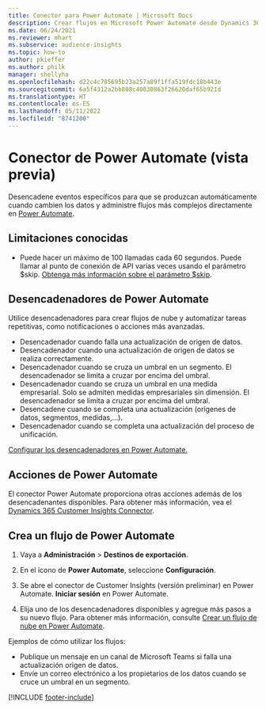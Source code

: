 ```yaml
---
title: Conector para Power Automate | Microsoft Docs
description: Crear flujos en Microsoft Power Automate desde Dynamics 365 Customer Insights.
ms.date: 06/24/2021
ms.reviewer: mhart
ms.subservice: audience-insights
ms.topic: how-to
author: pkieffer
ms.author: philk
manager: shellyha
ms.openlocfilehash: d22c4c785695b23a257a89f1ffa519fdc18b443e
ms.sourcegitcommit: 6a5f4312a2bb808c40830863f26620daf65b921d
ms.translationtype: HT
ms.contentlocale: es-ES
ms.lasthandoff: 05/11/2022
ms.locfileid: "8741200"
---
```

# <a name="power-automate-connector-preview"></a>Conector de Power Automate (vista previa)

Desencadene eventos específicos para que se produzcan automáticamente cuando cambien los datos y administre flujos más complejos directamente en [Power Automate](https://flow.microsoft.com/).

## <a name="known-limitations"></a>Limitaciones conocidas

- Puede hacer un máximo de 100 llamadas cada 60 segundos. Puede llamar al punto de conexión de API varias veces usando el parámetro $skip. [Obtenga más información sobre el parámetro $skip](/connectors/customerinsights/#get-items-from-an-entity).

## <a name="power-automate-triggers"></a>Desencadenadores de Power Automate

Utilice desencadenadores para crear flujos de nube y automatizar tareas repetitivas, como notificaciones o acciones más avanzadas.

- Desencadenador cuando falla una actualización de origen de datos.
- Desencadenador cuando una actualización de origen de datos se realiza correctamente.
- Desencadenador cuando se cruza un umbral en un segmento. El desencadenador se limita a cruzar por encima del umbral.
- Desencadenador cuando se cruza un umbral en una medida empresarial. Solo se admiten medidas empresariales sin dimensión. El desencadenador se limita a cruzar por encima del umbral.
- Desencadene cuando se completa una actualización (orígenes de datos, segmentos, medidas,...).
- Desencadenador cuando se completa una actualización del proceso de unificación.

[Configurar los desencadenadores en Power Automate.](https://flow.microsoft.com/connectors/shared_customerinsights/dynamics-365-customer-insights-connector/)

## <a name="power-automate-actions"></a>Acciones de Power Automate

El conector Power Automate proporciona otras acciones además de los desencadenantes disponibles. Para obtener más información, vea el [Dynamics 365 Customer Insights Connector](/connectors/customerinsights/).

## <a name="create-a-power-automate-flow"></a>Crea un flujo de Power Automate

1. Vaya a **Administración** > **Destinos de exportación**.

1. En el icono de **Power Automate**, seleccione **Configuración**.

1. Se abre el conector de Customer Insights (versión preliminar) en Power Automate. **Iniciar sesión** en Power Automate.

1. Elija uno de los desencadenadores disponibles y agregue más pasos a su nuevo flujo. Para obtener más información, consulte [Crear un flujo de nube en Power Automate](/power-automate/get-started-logic-flow).

Ejemplos de cómo utilizar los flujos: 
- Publique un mensaje en un canal de Microsoft Teams si falla una actualización origen de datos. 
- Envíe un correo electrónico a los propietarios de los datos cuando se cruce un umbral en un segmento.



[!INCLUDE [footer-include](includes/footer-banner.md)]
